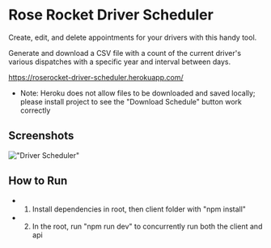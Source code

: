 # Rose Rocket Driver Scheduler

Create, edit, and delete appointments for your drivers with this handy tool.

Generate and download a CSV file with a count of the current driver's various dispatches with a specific year and interval between days.

https://roserocket-driver-scheduler.herokuapp.com/

- Note: Heroku does not allow files to be downloaded and saved locally; please install project to see the "Download Schedule" button work correctly

## Screenshots

!["Driver Scheduler"](https://github.com/xynyx/rose-rocket/blob/master/client/img/Screenshot%202020-07-30%2011.05.41.png)

## How to Run

- 1. Install dependencies in root, then client folder with "npm install"
- 2. In the root, run "npm run dev" to concurrently run both the client and api
